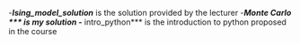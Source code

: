 -***Ising_model_solution*** is the solution provided by the lecturer
-***Monte Carlo *** is my solution
-*** intro_python*** is the introduction to python proposed in the course
